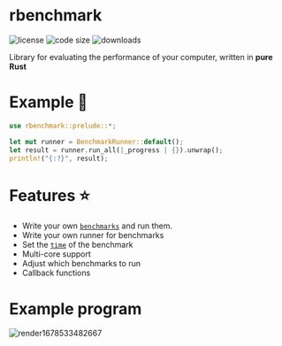 # rbenchmark

![license](https://img.shields.io/github/license/CryptoGladi/rbenchmark?style=for-the-badge)
![code size](https://img.shields.io/github/languages/code-size/CryptoGladi/rbenchmark?style=for-the-badge)
![downloads](https://img.shields.io/crates/d/rbenchmark?style=for-the-badge)

Library for evaluating the performance of your computer,  written in **pure Rust**

# Example :rocket:

```rust
use rbenchmark::prelude::*;

let mut runner = BenchmarkRunner::default();
let result = runner.run_all(|_progress | {}).unwrap();
println!("{:?}", result);
```

# Features :star:

* Write your own [`benchmarks`](crate::benchmark::Benchmark) and run them.
* Write your own runner for benchmarks
* Set the [`time`](crate::benchmark_runner::BenchmarkRunner::time_for_run_one_bench) of the benchmark
* Multi-core support
* Adjust which benchmarks to run
* Callback functions

# Example program

![render1678533482667](https://user-images.githubusercontent.com/116446344/224482340-5703a9b0-a246-4c4b-979b-b7c9c97b3c19.gif)
